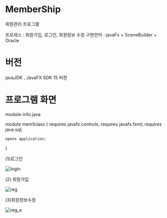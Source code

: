 # MemberShip
회원관리 프로그램

프로세스 : 회원가입, 로그인, 회원정보 수정
구현언어 : javaFx + SceneBuilder + Oracle

# 버전
javaJDK , JavaFX SDK 15 버젼

# 프로그램 화면
module-info.java 

module mem1class {
	requires javafx.controls;
	requires javafx.fxml;
	requires java.sql;
	
	opens application;
}

(1)로그인

![login](https://user-images.githubusercontent.com/93318468/140670337-7d7177d0-4fee-4b20-a90b-6983c8e1a648.jpg)

(2) 회원가입

![reg](https://user-images.githubusercontent.com/93318468/140670343-a0239797-bb66-4127-a2fe-1c1dce7fc58c.jpg)

(3)회원정보수정

![reg_e](https://user-images.githubusercontent.com/93318468/140670350-bdb0dfc6-eb30-48bd-9054-e2de7d2ddff9.jpg)

